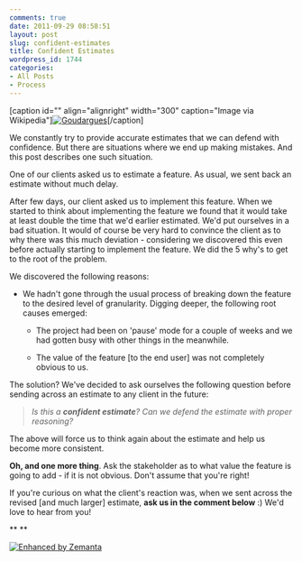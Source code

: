 ```yaml
---
comments: true
date: 2011-09-29 08:58:51
layout: post
slug: confident-estimates
title: Confident Estimates
wordpress_id: 1744
categories:
- All Posts
- Process
---
```




[caption id="" align="alignright" width="300" caption="Image via Wikipedia"][![Goudargues](http://upload.wikimedia.org/wikipedia/commons/thumb/4/4b/Goudargues.JPG/300px-Goudargues.JPG)](http://commons.wikipedia.org/wiki/File:Goudargues.JPG)[/caption]




We constantly try to provide accurate estimates that we can defend with confidence. But there are situations where we end up making mistakes. And this post describes one such situation.

One of our clients asked us to estimate a feature. As usual, we sent back an estimate without much delay.

After few days, our client asked us to implement this feature. When we started to think about implementing the feature we found that it would take at least double the time that we'd earlier estimated. We'd put ourselves in a bad situation. It would of course be very hard to convince the client as to why there was this much deviation - considering we discovered this even before actually starting to implement the feature. We did the 5 why's to get to the root of the problem.

We discovered the following reasons:



	
  * We hadn't gone through the usual process of breaking down the feature to the desired level of granularity. Digging deeper, the following root causes emerged:

	
    * The project had been on 'pause' mode for a couple of weeks and we had gotten busy with other things in the meanwhile.

	
    * The value of the feature [to the end user] was not completely obvious to us.





The solution? We've decided to ask ourselves the following question before sending across an estimate to any client in the future:


> _Is this a **confident estimate**? Can we defend the estimate with proper reasoning?_


The above will force us to think again about the estimate and help us become more consistent.

**Oh, and one more thing**. Ask the stakeholder as to what value the feature is going to add - if it is not obvious. Don't assume that you're right!

If you're curious on what the client's reaction was, when we sent across the revised [and much larger] estimate, **ask us in the comment below** :) We'd love to hear from you!

**
**


[![Enhanced by Zemanta](http://img.zemanta.com/zemified_e.png?x-id=b68198f2-3678-4b4b-af9e-0948f94e83f5)](http://www.zemanta.com/)

